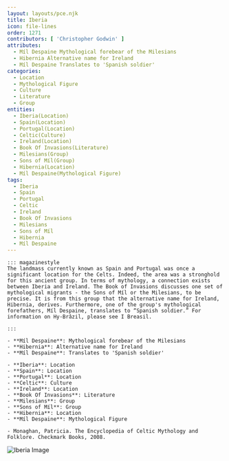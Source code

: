 ```yaml
---
layout: layouts/pce.njk
title: Iberia
icon: file-lines
order: 1271
contributors: [ 'Christopher Godwin' ]
attributes:
  - Míl Despaine Mythological forebear of the Milesians
  - Hibernia Alternative name for Ireland
  - Míl Despaine Translates to 'Spanish soldier'
categories:
  - Location
  - Mythological Figure
  - Culture
  - Literature
  - Group
entities:
  - Iberia(Location)
  - Spain(Location)
  - Portugal(Location)
  - Celtic(Culture)
  - Ireland(Location)
  - Book Of Invasions(Literature)
  - Milesians(Group)
  - Sons of Míl(Group)
  - Hibernia(Location)
  - Míl Despaine(Mythological Figure)
tags:
  - Iberia
  - Spain
  - Portugal
  - Celtic
  - Ireland
  - Book Of Invasions
  - Milesians
  - Sons of Míl
  - Hibernia
  - Míl Despaine
---
```

``` tab [group1:Info]
::: magazinestyle
The landmass currently known as Spain and Portugal was once a significant location for the Celts. Indeed, the area was a stronghold for this ancient group. In terms of mythology, a connection exists between Iberia and Ireland. The Book of Invasions discusses one set of mythological migrants - the Sons of Míl or the Milesians, to be precise. It is from this group that the alternative name for Ireland, Hibernia, derives. Furthermore, one of the group's mythological forefathers, Míl Despaine, translates to “Spanish soldier.” For information on Hy-Brâzil, please see I Breasil.

:::
```
``` tab [group1:Attributes]
- **Míl Despaine**: Mythological forebear of the Milesians
- **Hibernia**: Alternative name for Ireland
- **Míl Despaine**: Translates to 'Spanish soldier'
```
``` tab [group1:Entities]
- **Iberia**: Location
- **Spain**: Location
- **Portugal**: Location
- **Celtic**: Culture
- **Ireland**: Location
- **Book Of Invasions**: Literature
- **Milesians**: Group
- **Sons of Míl**: Group
- **Hibernia**: Location
- **Míl Despaine**: Mythological Figure
```
``` tab [group1:Sources]
- Monaghan, Patricia. The Encyclopedia of Celtic Mythology and Folklore. Checkmark Books, 2008.
```
![Iberia Image](https://upload.wikimedia.org/wikipedia/commons/thumb/8/84/Espa%C3%B1a_y_Portugal.jpg/1200px-Espa%C3%B1a_y_Portugal.jpg)
